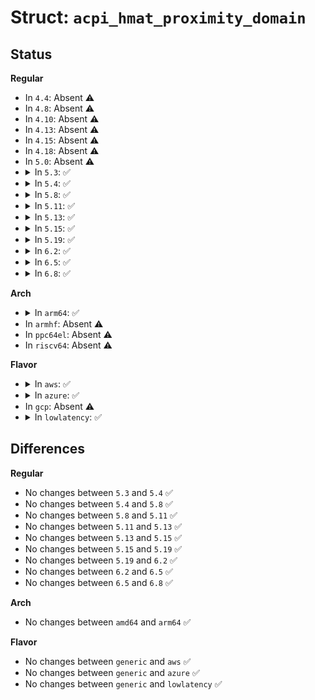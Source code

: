 # Struct: <code>acpi_hmat_proximity_domain</code>

## Status
<b>Regular</b>
<ul>
<li>
In <code>4.4</code>: Absent ⚠️
</li>
<li>
In <code>4.8</code>: Absent ⚠️
</li>
<li>
In <code>4.10</code>: Absent ⚠️
</li>
<li>
In <code>4.13</code>: Absent ⚠️
</li>
<li>
In <code>4.15</code>: Absent ⚠️
</li>
<li>
In <code>4.18</code>: Absent ⚠️
</li>
<li>
In <code>5.0</code>: Absent ⚠️
</li>
<li>
<details>
<summary>In <code>5.3</code>: ✅</summary>

```c
struct acpi_hmat_proximity_domain {
    struct acpi_hmat_structure header;
    u16 flags;
    u16 reserved1;
    u32 processor_PD;
    u32 memory_PD;
    u32 reserved2;
    u64 reserved3;
    u64 reserved4;
};
```
</details>
</li>
<li>
<details>
<summary>In <code>5.4</code>: ✅</summary>

```c
struct acpi_hmat_proximity_domain {
    struct acpi_hmat_structure header;
    u16 flags;
    u16 reserved1;
    u32 processor_PD;
    u32 memory_PD;
    u32 reserved2;
    u64 reserved3;
    u64 reserved4;
};
```
</details>
</li>
<li>
<details>
<summary>In <code>5.8</code>: ✅</summary>

```c
struct acpi_hmat_proximity_domain {
    struct acpi_hmat_structure header;
    u16 flags;
    u16 reserved1;
    u32 processor_PD;
    u32 memory_PD;
    u32 reserved2;
    u64 reserved3;
    u64 reserved4;
};
```
</details>
</li>
<li>
<details>
<summary>In <code>5.11</code>: ✅</summary>

```c
struct acpi_hmat_proximity_domain {
    struct acpi_hmat_structure header;
    u16 flags;
    u16 reserved1;
    u32 processor_PD;
    u32 memory_PD;
    u32 reserved2;
    u64 reserved3;
    u64 reserved4;
};
```
</details>
</li>
<li>
<details>
<summary>In <code>5.13</code>: ✅</summary>

```c
struct acpi_hmat_proximity_domain {
    struct acpi_hmat_structure header;
    u16 flags;
    u16 reserved1;
    u32 processor_PD;
    u32 memory_PD;
    u32 reserved2;
    u64 reserved3;
    u64 reserved4;
};
```
</details>
</li>
<li>
<details>
<summary>In <code>5.15</code>: ✅</summary>

```c
struct acpi_hmat_proximity_domain {
    struct acpi_hmat_structure header;
    u16 flags;
    u16 reserved1;
    u32 processor_PD;
    u32 memory_PD;
    u32 reserved2;
    u64 reserved3;
    u64 reserved4;
};
```
</details>
</li>
<li>
<details>
<summary>In <code>5.19</code>: ✅</summary>

```c
struct acpi_hmat_proximity_domain {
    struct acpi_hmat_structure header;
    u16 flags;
    u16 reserved1;
    u32 processor_PD;
    u32 memory_PD;
    u32 reserved2;
    u64 reserved3;
    u64 reserved4;
};
```
</details>
</li>
<li>
<details>
<summary>In <code>6.2</code>: ✅</summary>

```c
struct acpi_hmat_proximity_domain {
    struct acpi_hmat_structure header;
    u16 flags;
    u16 reserved1;
    u32 processor_PD;
    u32 memory_PD;
    u32 reserved2;
    u64 reserved3;
    u64 reserved4;
};
```
</details>
</li>
<li>
<details>
<summary>In <code>6.5</code>: ✅</summary>

```c
struct acpi_hmat_proximity_domain {
    struct acpi_hmat_structure header;
    u16 flags;
    u16 reserved1;
    u32 processor_PD;
    u32 memory_PD;
    u32 reserved2;
    u64 reserved3;
    u64 reserved4;
};
```
</details>
</li>
<li>
<details>
<summary>In <code>6.8</code>: ✅</summary>

```c
struct acpi_hmat_proximity_domain {
    struct acpi_hmat_structure header;
    u16 flags;
    u16 reserved1;
    u32 processor_PD;
    u32 memory_PD;
    u32 reserved2;
    u64 reserved3;
    u64 reserved4;
};
```
</details>
</li>
</ul>
<b>Arch</b>
<ul>
<li>
<details>
<summary>In <code>arm64</code>: ✅</summary>

```c
struct acpi_hmat_proximity_domain {
    struct acpi_hmat_structure header;
    u16 flags;
    u16 reserved1;
    u32 processor_PD;
    u32 memory_PD;
    u32 reserved2;
    u64 reserved3;
    u64 reserved4;
};
```
</details>
</li>
<li>
In <code>armhf</code>: Absent ⚠️
</li>
<li>
In <code>ppc64el</code>: Absent ⚠️
</li>
<li>
In <code>riscv64</code>: Absent ⚠️
</li>
</ul>
<b>Flavor</b>
<ul>
<li>
<details>
<summary>In <code>aws</code>: ✅</summary>

```c
struct acpi_hmat_proximity_domain {
    struct acpi_hmat_structure header;
    u16 flags;
    u16 reserved1;
    u32 processor_PD;
    u32 memory_PD;
    u32 reserved2;
    u64 reserved3;
    u64 reserved4;
};
```
</details>
</li>
<li>
<details>
<summary>In <code>azure</code>: ✅</summary>

```c
struct acpi_hmat_proximity_domain {
    struct acpi_hmat_structure header;
    u16 flags;
    u16 reserved1;
    u32 processor_PD;
    u32 memory_PD;
    u32 reserved2;
    u64 reserved3;
    u64 reserved4;
};
```
</details>
</li>
<li>
In <code>gcp</code>: Absent ⚠️
</li>
<li>
<details>
<summary>In <code>lowlatency</code>: ✅</summary>

```c
struct acpi_hmat_proximity_domain {
    struct acpi_hmat_structure header;
    u16 flags;
    u16 reserved1;
    u32 processor_PD;
    u32 memory_PD;
    u32 reserved2;
    u64 reserved3;
    u64 reserved4;
};
```
</details>
</li>
</ul>

## Differences
<b>Regular</b>
<ul>
<li>
No changes between <code>5.3</code> and <code>5.4</code> ✅
</li>
<li>
No changes between <code>5.4</code> and <code>5.8</code> ✅
</li>
<li>
No changes between <code>5.8</code> and <code>5.11</code> ✅
</li>
<li>
No changes between <code>5.11</code> and <code>5.13</code> ✅
</li>
<li>
No changes between <code>5.13</code> and <code>5.15</code> ✅
</li>
<li>
No changes between <code>5.15</code> and <code>5.19</code> ✅
</li>
<li>
No changes between <code>5.19</code> and <code>6.2</code> ✅
</li>
<li>
No changes between <code>6.2</code> and <code>6.5</code> ✅
</li>
<li>
No changes between <code>6.5</code> and <code>6.8</code> ✅
</li>
</ul>
<b>Arch</b>
<ul>
<li>
No changes between <code>amd64</code> and <code>arm64</code> ✅
</li>
</ul>
<b>Flavor</b>
<ul>
<li>
No changes between <code>generic</code> and <code>aws</code> ✅
</li>
<li>
No changes between <code>generic</code> and <code>azure</code> ✅
</li>
<li>
No changes between <code>generic</code> and <code>lowlatency</code> ✅
</li>
</ul>
